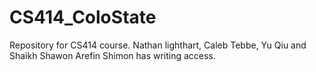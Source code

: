 CS414_ColoState
===============

Repository for CS414 course. Nathan lighthart, Caleb Tebbe, Yu Qiu and Shaikh Shawon Arefin Shimon has writing access. 
